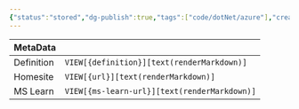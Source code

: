 ```yaml
---
{"status":"stored","dg-publish":true,"tags":["code/dotNet/azure"],"creation_date":"2024-05-05 01:11","definition":"undefined","ms-learn-url":"undefined","url":"undefined","github-url":"https://github.com/Djohnnie/CSharpWars","permalink":"/code/c-sharp-wars-code/","dgPassFrontmatter":true}
---
```



| MetaData   |                                              |
| ---------- | -------------------------------------------- |
| Definition | `VIEW[{definition}][text(renderMarkdown)]`   |
| Homesite   | `VIEW[{url}][text(renderMarkdown)]`          |
| MS Learn   | `VIEW[{ms-learn-url}][text(renderMarkdown)]` |
